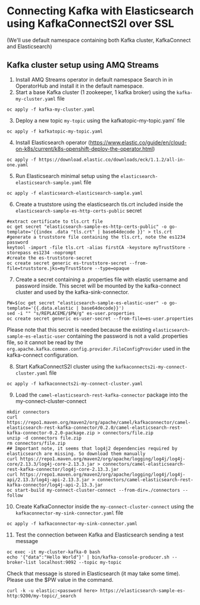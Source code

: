 # Connecting Kafka with Elasticsearch using KafkaConnectS2I over SSL

(We'll use default namespace containing both Kafka cluster, KafkaConnect and Elasticsearch)
## Kafka cluster setup using AMQ Streams

1. Install AMQ Streams operator in default namespace
Search in in OperatorHub and install it in the default namespace.
2. Start a base Kafka cluster (1 zookeeper, 1 kafka broker) using the `kafka-my-cluster.yaml` file
```
oc apply -f kafka-my-cluster.yaml
```
3. Deploy a new topic `my-topic` using the kafkatopic-my-topic.yaml` file
```
oc apply -f kafkatopic-my-topic.yaml
```
4. Install Elasticsearch operator (https://www.elastic.co/guide/en/cloud-on-k8s/current/k8s-openshift-deploy-the-operator.html)
```
oc apply -f https://download.elastic.co/downloads/eck/1.1.2/all-in-one.yaml
```
5. Run Elasticsearch minimal setup using the `elasticsearch-elasticsearch-sample.yaml` file
```
oc apply -f elasticsearch-elasticsearch-sample.yaml
```
6. Create a truststore using the elasticsearch tls.crt included inside the `elasticsearch-sample-es-http-certs-public` secret
```
#extract certificate to tls.crt file
oc get secret "elasticsearch-sample-es-http-certs-public" -o go-template='{{index .data "tls.crt" | base64decode }}' > tls.crt
#generate a truststore file containing the tls.crt, note the es1234 password
keytool -import -file tls.crt -alias firstCA -keystore myTrustStore -storepass es1234 -noprompt
#create the es-truststore-secret
oc create secret generic es-truststore-secret --from-file=truststore.jks=myTrustStore --type=opaque
```
7. Create a secret containing a .properties file with elastic username and password inside. This secret will be mounted by the kafka-connect cluster and used by the kafka-sink-connector.
```
PW=$(oc get secret "elasticsearch-sample-es-elastic-user" -o go-template='{{.data.elastic | base64decode}}')
sed -i "" "s/REPLACEME/$PW/g" es-user.properties
oc create secret generic es-user-secret --from-file=es-user.properties
```
Please note that this secret is needed because the existing `elasticsearch-sample-es-elastic-user` containing the password is not a valid .properties file, so it cannot be read by the `org.apache.kafka.common.config.provider.FileConfigProvider` used in the kafka-connect configuration.

8. Start KafkaConnectS2I cluster using the `kafkaconnects2i-my-connect-cluster.yaml` file
```
oc apply -f kafkaconnects2i-my-connect-cluster.yaml
```
9. Load the `camel-elasticsearch-rest-kafka-connector` package into the my-connect-cluster-connect
```
mkdir connectors
curl https://repo1.maven.org/maven2/org/apache/camel/kafkaconnector/camel-elasticsearch-rest-kafka-connector/0.2.0/camel-elasticsearch-rest-kafka-connector-0.2.0-package.zip > connectors/file.zip
unzip -d connectors file.zip
rm connectors/file.zip
## Important note, it seems that log4j2 dependencies required by elasticsearch are missing. So download them manually
curl https://repo1.maven.org/maven2/org/apache/logging/log4j/log4j-core/2.13.3/log4j-core-2.13.3.jar > connectors/camel-elasticsearch-rest-kafka-connector/log4j-core-2.13.3.jar
curl https://repo1.maven.org/maven2/org/apache/logging/log4j/log4j-api/2.13.3/log4j-api-2.13.3.jar > connectors/camel-elasticsearch-rest-kafka-connector/log4j-api-2.13.3.jar
oc start-build my-connect-cluster-connect --from-dir=./connectors --follow
```
10. Create KafkaConnector inside the `my-connect-cluster-connect` using the `kafkaconnector-my-sink-connector.yaml` file
```
oc apply -f kafkaconnector-my-sink-connector.yaml
```
11. Test the connection between Kafka and Elasticsearch sending a test message
```
oc exec -it my-cluster-kafka-0 bash
echo '{"data":"Hello World"}' | bin/kafka-console-producer.sh --broker-list localhost:9092 --topic my-topic
```
Check that message is stored in Elasticsearch (it may take some time). Please use the $PW value in the command.
```
curl -k -u elastic:<password here> https://elasticsearch-sample-es-http:9200/my-topic/_search
```
